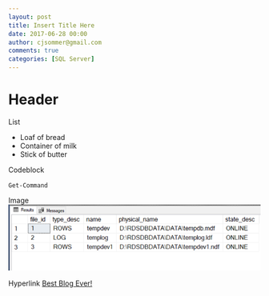 ```yaml
---
layout: post
title: Insert Title Here
date: 2017-06-28 00:00
author: cjsommer@gmail.com
comments: true
categories: [SQL Server]
---
```


# Header 

List
* Loaf of bread
* Container of milk
* Stick of butter

Codeblock
```
Get-Command
```

Image
![Database Files After](/img/2017/08/database_files_after.png)

Hyperlink
[Best Blog Ever!](http://www.cjsommer.com)

